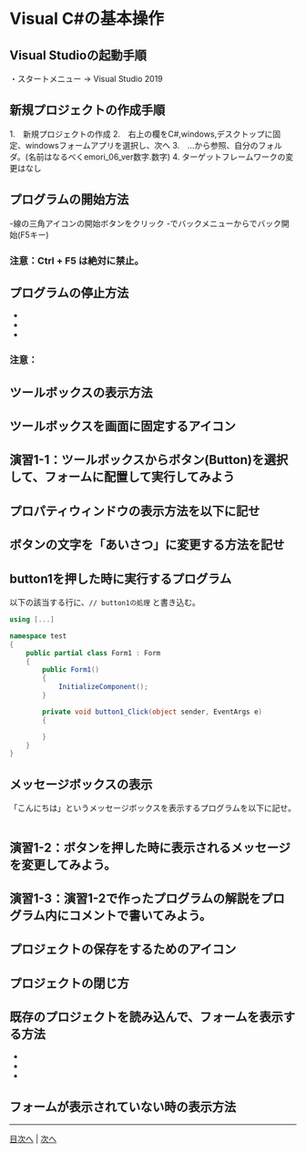 # Visual C#の基本操作
## Visual Studioの起動手順
・スタートメニュー -> Visual Studio 2019


## 新規プロジェクトの作成手順
1.　新規プロジェクトの作成
2.　右上の欄をC#,windows,デスクトップに固定、windowsフォームアプリを選択し、次へ
3.　...から参照、自分のフォルダ。(名前はなるべくemori_06_ver数字.数字)
4. ターゲットフレームワークの変更はなし

## プログラムの開始方法
-線の三角アイコンの開始ボタンをクリック
-でバックメニューからでバック開始(F5キー)

### 注意：Ctrl + F5 は絶対に禁止。

## プログラムの停止方法
-
-
-

### 注意：

## ツールボックスの表示方法



## ツールボックスを画面に固定するアイコン



## 演習1-1：ツールボックスからボタン(Button)を選択して、フォームに配置して実行してみよう



## プロパティウィンドウの表示方法を以下に記せ



## ボタンの文字を「あいさつ」に変更する方法を記せ



## button1を押した時に実行するプログラム
以下の該当する行に、`// button1の処理` と書き込む。

```cs
using [...]

namespace test
{
    public partial class Form1 : Form
    {
        public Form1()
        {
            InitializeComponent();
        }

        private void button1_Click(object sender, EventArgs e)
        {

        }
    }
}
```

## メッセージボックスの表示
「こんにちは」というメッセージボックスを表示するプログラムを以下に記せ。

```cs

```

## 演習1-2：ボタンを押した時に表示されるメッセージを変更してみよう。



## 演習1-3：演習1-2で作ったプログラムの解説をプログラム内にコメントで書いてみよう。



## プロジェクトの保存をするためのアイコン



## プロジェクトの閉じ方



## 既存のプロジェクトを読み込んで、フォームを表示する方法
-
-
-

## フォームが表示されていない時の表示方法



---

[目次へ](README.md#%E7%9B%AE%E6%AC%A1) | [次へ](README.md#%E3%83%97%E3%83%AD%E3%82%B0%E3%83%A9%E3%83%9F%E3%83%B3%E3%82%B0%E3%81%AE%E8%82%9D)
